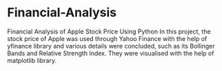 # Financial-Analysis
Financial Analysis of Apple Stock Price Using Python
In this project, the stock price of Apple was used through Yahoo Finance with the help of yfinance library and various details were concluded, such as its Bollinger Bands and  Relative Strength Index.
They were visualised with the help of matplotlib library.

